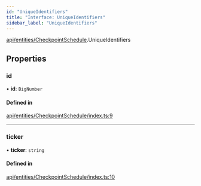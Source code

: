 ```yaml
---
id: "UniqueIdentifiers"
title: "Interface: UniqueIdentifiers"
sidebar_label: "UniqueIdentifiers"
---
```


[api/entities/CheckpointSchedule](../../../../../modules/API/Entities/CheckpointSchedule/CheckpointSchedule.md).UniqueIdentifiers

## Properties

### id

• **id**: `BigNumber`

#### Defined in

[api/entities/CheckpointSchedule/index.ts:9](https://github.com/PolymeshAssociation/polymesh-sdk/blob/88db4a911/src/api/entities/CheckpointSchedule/index.ts#L9)

___

### ticker

• **ticker**: `string`

#### Defined in

[api/entities/CheckpointSchedule/index.ts:10](https://github.com/PolymeshAssociation/polymesh-sdk/blob/88db4a911/src/api/entities/CheckpointSchedule/index.ts#L10)
